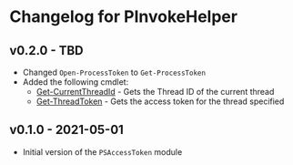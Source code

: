 # Changelog for PInvokeHelper

## v0.2.0 - TBD

* Changed `Open-ProcessToken` to `Get-ProcessToken`
* Added the following cmdlet:
  * [Get-CurrentThreadId](docs/en-US/Get-CurrentThreadId.md) - Gets the Thread ID of the current thread
  * [Get-ThreadToken](docs/en-US/Get-ThreadToken.md) - Gets the access token for the thread specified

## v0.1.0 - 2021-05-01

* Initial version of the `PSAccessToken` module
